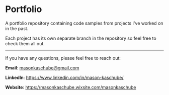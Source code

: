 # Portfolio
A portfolio repository containing code samples from projects I've worked on in the past.

Each project has its own separate branch in the repository so feel free to check them all out.

---

If you have any questions, please feel free to reach out:

**Email**: masonkaschube@gmail.com

**LinkedIn**: https://www.linkedin.com/in/mason-kaschube/

**Website**: https://masonkaschube.wixsite.com/masonkaschube
